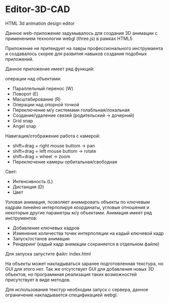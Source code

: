 # Editor-3D-CAD
HTML 3d animation design editor

Данное web-приложение задумывалось для создания 3D анимации с применением технологии webgl (three.js) в рамках HTML5

Приложение не притендует на лавры профессионального инструмаента и создавалось скорее для развития навыков создания подобных приложений.

Данное приложение имеет ряд функций:

операции над объектами:
  - Параллельный перенос          (W)
  - Поворот                       (E)
  - Масштабирование               (R)
  - Операции над опорной точкой
  - Переключение м/у системами голабльная/локальная
  - Создание/удаление связей (родительский -> дочерний)
  - Grid snap
  - Angel snap

Навигация/отображение работа с камерой:
  - shift+drag + right mouse buttom -> pan
  - shift+drag + left mouse buttom  -> rotate 
  - shift+drag + wheel              -> zoom
  - Переключение камеры орбитальная/свободная

Свет:
  - Интенсивность                 (L)
  - Дистанция                     (D)
  - Цвет
  
Узловая анимация, позволяет анимировать объекты по ключевым кадрам
линейно интерполируя координаты, угловые отношения и некоторые другие
параметры м/у объектами.
Анимация имеет ряд инструментов:
  - Добавление ключевых кадров
  - Изменение количества точек интерполяции на кадый ключевой кадр
  - Запуск/останов анимации
  - Рендеринг (кадый кадр анимации сохраняется в отдельном файле)
  
  Для запуска запустите файл: index.html
  
  На объекты может накладываться заранее подготовленная текстура, но GUI для этого нет.
  Так же отсутствует GUI для добавления новых 3D объектов, но программная реализация таких возможностей
  присутствует в виде методов.
  
  Для использования текстур необходим запуск с сервера, данное ограничение накладывается спецификацией webgl.

